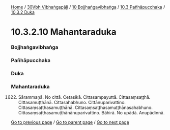 
[Home](/) / [30Vbh Vibhaṅgapāḷi](/tipitaka/30Vbh.md) / [10 Bojjhaṅgavibhaṅga](/tipitaka/30Vbh/10.md) / [10.3 Pañhāpucchaka](/tipitaka/30Vbh/10/10.3.md) / [10.3.2 Duka](/tipitaka/30Vbh/10/10.3/10.3.2.md)

# 10.3.2.10 Mahantaraduka

### Bojjhaṅgavibhaṅga

### Pañhāpucchaka

### Duka

### Mahantaraduka

1622. Sārammaṇā. No cittā. Cetasikā. Cittasampayuttā. Cittasaṃsaṭṭhā. Cittasamuṭṭhānā. Cittasahabhuno. Cittānuparivattino. Cittasaṃsaṭṭhasamuṭṭhānā. Cittasaṃsaṭṭhasamuṭṭhānasahabhuno. Cittasaṃsaṭṭhasamuṭṭhānānuparivattino. Bāhirā. No upādā. Anupādinnā.

[Go to previous page](/tipitaka/30Vbh/10/10.3/10.3.2/10.3.2.4--9.md) / [Go to parent page](/tipitaka/30Vbh/10/10.3/10.3.2.md) / [Go to next page](/tipitaka/30Vbh/10/10.3/10.3.2/10.3.2.11--13.md)



